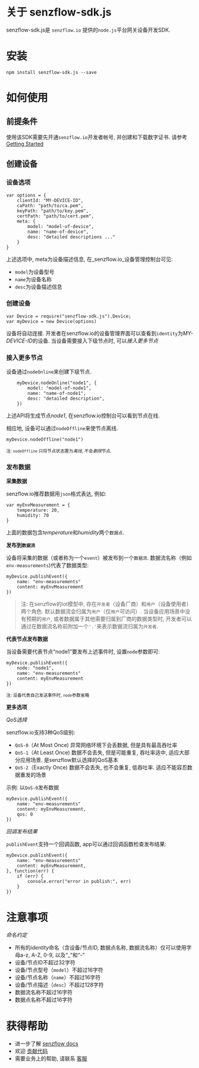 # 关于 senzflow-sdk.js

senzflow-sdk.js是 `senzflow.io` 提供的`node.js`平台网关设备开发SDK. 

# 安装

    npm install senzflow-sdk.js --save

# 如何使用

## 前提条件

使用该SDK需要先开通`senzflow.io`开发者帐号, 并创建和下载数字证书.
请参考[Getting Started](www.senzflow.io/docs/getting-started)

## 创建设备

### 设备选项

```
var options = {
    clientId: "MY-DEVICE-ID",
    caPath: "path/to/ca.pem",
    keyPath: "path/to/key.pem",
    certPath: "path/to/cert.pem",
    meta: {
        model: "model-of-device",
        name: "name-of-device",
        desc: "detailed descriptions ..."
    }
}
```

上述选项中, meta为设备描述信息, 在_senzflow.io_设备管理控制台可见:

* `model`为设备型号
* `name`为设备名称
* `desc`为设备描述信息

### 创建设备

```
var Device = require("senzflow-sdk.js").Device;
var myDevice = new Device(options)
```

设备将自动连接. 开发者在senzflow.io的设备管理界面可以查看到`identity`为*MY-DEVICE-ID*的设备. 
当设备需要接入下级节点时, 可以*接入更多节点*

### 接入更多节点

设备通过`nodeOnline`来创建下级节点.

```
    myDevice.nodeOnline("node1", {
        model: "model-of-node1",
        name: "name-of-node1",
        desc: "detailed description",
    })
```

上述API将生成节点*node1*, 在senzflow.io控制台可以看到节点在线.

相应地, 设备可以通过`nodeOffline`来使节点离线.

```
myDevice.nodeOffline("node1")
```

<small>注: `nodeOffline` 只将节点状态置为*离线*, 不会*删除*节点.</small>

### 发布数据

**采集数据**

senzflow.io推荐数据用`json`格式表达, 例如:

```
var myEnvMeasurement = {
    temperature: 20,
    humidity: 70
}
```
上面的数据包含*temperature*和*humidity*两个`数据点`.

**发布到`数据流`**

设备将采集的数据（或者称为一个`event`）被发布到一个`数据流`. 数据流名称（例如`env-measurements`)代表了数据类型:

```
myDevice.publishEvent({
    name: "env-measurements"
    content: myEnvMeasurement
})
```

> 注: 在senzflow的iot模型中, 存在`开发者`（设备厂商）和`用户`（设备使用者）两个角色. 默认数据流会归属为`用户`（仅`用户`可访问）. 
当设备应用场景中没有预期的`用户`, 或者数据属于其他需要归属到厂商的数据类型时, 开发者可以通过在数据流名称前附加一个`'.'`来表示数据流归属为`开发者`. 

**代表节点发布数据**

当设备需要代表节点“node1”要发布上述事件时, 设置`node`参数即可:

```
myDevice.publishEvent({
    node: "node1",
    name: "env-measurements"
    content: myEnvMeasurement
})
```

<small>注: 设备代表自己发送事件时, `node`参数省略</small>

**更多选项**

_QoS选择_

senzflow.io支持3种QoS级别:
  * `QoS-0`（At Most Once) 异常网络环境下会丢数据, 但是具有最高吞吐率
  * `QoS-1`（At Least Once) 数据不会丢失, 但是可能重复, 吞吐率适中, 适应大部分应用场景. 是senzflow默认选择的QoS基本
  * `QoS-2`（Exactly Once) 数据不会丢失, 也不会重复, 低吞吐率. 适应不能容忍数据重发的场景

示例: 以`QoS-0`发布数据

```
myDevice.publishEvent({
    name: "env-measurements"
    content: myEnvMeasurement,
    qos: 0
})
```

_回调发布结果_

`publishEvent`支持一个回调函数, app可以通过回调函数检查发布结果:

```
myDevice.publishEvent({
    name: "env-measurements"
    content: myEnvMeasurement,
}, function(err) {
    if (err) {
        console.error("error in publish:", err)
    }
})
```

# 注意事项

_命名约定_

* 所有的*identity*命名（含设备/节点ID, 数据点名称, 数据流名称）仅可以使用字母a-z, A-Z, 0-9, 以及“_”和“-”
* 设备/节点ID不超过32字符
* 设备/节点型号（`model`）不超过16字符
* 设备/节点名称（`name`）不超过16字符
* 设备/节点描述（`desc`）不超过128字符
* 数据流名称不超过16字符
* 数据点名称不超过16字符

# 获得帮助

* 进一步了解 [senzflow docs](http://www.senzflow.io/)
* 欢迎 [贡献代码](https://github.com/senzflow/senzflow-sdk.js/pulls)
* 需要业务上的帮助, 请联系 [客服](mailto:cs@aisenz.com)
